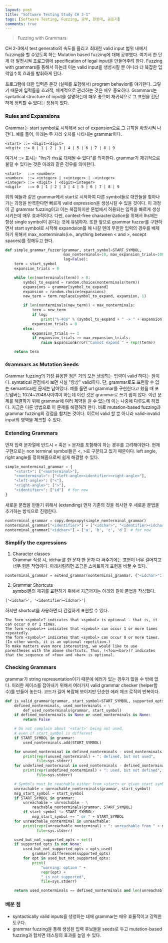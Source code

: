 ```yaml
---
layout: post
title: "Software Testing Study CH 3-1"
tags: [Software Testing, Fuzzing, 공부, 한동대, 공프기]
comments: true
---
```


> Fuzzing with Grammars  

CH 2-3에서 test generatio의 속도를 올리고 최대한 valid input 범위 내에서 fuzzing을 할 수있도록 하는 Mutation based fuzzing에 대해 공부했다. 여기서 한 단계 더 발전시켜 프로그램에 specification of legal input을 만들어주려 한다. Fuzzing with grammars를 통해서 하는데 이는 valid input을 생성시킬 뿐 아니라 더 복잡한 입력일수록 효과를 발휘하게 된다.  

프로그램에 대한 입력은 온갖 (실패를 포함해서) program behavior를 야기한다. 그렇기 때문에 입력들을 효과적, 체계적으로 관리하는 것은 매우 중요하다. Grammars는 syntatical structure of input을 설명하는데 매우 좋으며 재귀적으로 그 표현을 간단하게 정리할 수 있다는 장점이 있다.  

### Rules and Expansions  
Grammar는 start symbol로 시작해서 set of expansion으로 그 규칙을 확장시켜 나간다. 예를 들어, 아래는 두 자리 숫자를 나타내는 grammar이다.
~~~
<start> ::= <digit><digit>
<digit> ::= 0 | 1 | 2 | 3 | 4 | 5 | 6 | 7 | 8 | 9
~~~

여기서 ::= 표시는 "lhs가 rhs로 대체될 수 있다"를 의미한다. grammar가 재귀적으로 불릴 수 있다는 것은 아래와 같은 경우를 의미한다.  
~~~
<start>   ::= <number>
<number>  ::= <integer> | +<integer> | -<integer>
<integer> ::= <digit> | <digit><integer>
<digit>   ::= 0 | 1 | 2 | 3 | 4 | 5 | 6 | 7 | 8 | 9
~~~

위의 예들과 같은 grammar에서 start로 시작하여 다른 symbol들로 대안들을 찾아나가는 과정을 반복한다면 빠르게 valid expression을 생성시킬 수 있을 것이다. 이 과정이 곧 grammar fuzzing이고 이는 복잡하지만 문법에서 허용되는 입력을 빠르게 생성시키는데 매우 효과적이다. 다만, context-free characterization을 위해서 lhs에는 항상 single symbol이 온다는 것에 유념하자. 또한 앞으로 grammar fuzzer를 구현하면서 start symbol로 시작해 expandsion읋 해 나갈 텐데 무한한 입력의 경우를 배제하기 위해서 max_nonterminals(i.e., anything between < and >, except spaces)를 정해두고 한다.  
~~~python
def simple_grammar_fuzzer(grammar, start_symbol=START_SYMBOL,
                          max_nonterminals=10, max_expansion_trials=100,
                          log=False):
    term = start_symbol
    expansion_trials = 0

    while len(nonterminals(term)) > 0:
        symbol_to_expand = random.choice(nonterminals(term))
        expansions = grammar[symbol_to_expand]
        expansion = random.choice(expansions)
        new_term = term.replace(symbol_to_expand, expansion, 1)

        if len(nonterminals(new_term)) < max_nonterminals:
            term = new_term
            if log:
                print("%-40s" % (symbol_to_expand + " -> " + expansion), term)
            expansion_trials = 0
        else:
            expansion_trials += 1
            if expansion_trials >= max_expansion_trials:
                raise ExpansionError("Cannot expand " + repr(term))

    return term
~~~ 

### Grammars as Mutation Seeds  
Grammar fuzzing의 가장 유용한 점은 거의 모든 생성되는 입력이 valid 하다는 점이다. syntatical 관점에서 보면 사실 "항상" valid하다. 단, grammar로도 표현할 수 없는 semantical한 문제는 남아있다. 예를 들면 url grammar를 구현한다고 했을 때 포트넘버는 1024~2048사이여야 하는데 이런 것은 grammar로 쓰기 쉽지 않다. 이런 문제를 해결하기 위해 grammar에 여러 제약을 걸 수 있는데 이는 나중에 다루도록 하겠다. 지금은 다른 방법으로 이 문제를 해결하려 한다. 바로 mutation-based fuzzing과 grammar fuzzing의 강점을 합치는 것이다. 이로써 valid 할 뿐 아니라 valid-invalid input의 영역을 체크할 수 있다.  

### Extending Grammars  
먼저 입력 문자열에 반드시 < 혹은 > 문자를 포함해야 하는 경우를 고려해야한다. 현재 구현으로는 non terminal symbol들은 <, >로 구분되고 있기 때문이다. left angle, right angle를 정의해줌으로써 쉽게 해결할 수 있다.  
~~~python
simple_nonterminal_grammar = {
    "<start>": ["<nonterminal>"],
    "<nonterminal>": ["<left-angle><identifier><right-angle>"],
    "<left-angle>": ["<"],
    "<right-angle>": [">"],
    "<identifier>": ["id"]  # for now
}
~~~

새로운 문법을 만들기 위해서 (extending) 먼저 기존의 것을 복사한 후 새로운 문법을 추가하는 방식으로 진행한다.  
~~~python
nonterminal_grammar = copy.deepcopy(simple_nonterminal_grammar)
nonterminal_grammar["<identifier>"] = ["<idchar>", "<identifier><idchar>"]
nonterminal_grammar["<idchar>"] = ['a', 'b', 'c', 'd']  # for now
~~~

### Simplify the expressions  
1. Character classes  
Grammar 작성 시, idchar를 한 문자 한 문자 다 써주기에는 표현이 너무 길어지고 너무 힘든 작업이다. 아래처럼하면 조금은 스마트하게 표현을 바꿀 수 있다.  
~~~python
nonterminal_grammar = extend_grammar(nonterminal_grammar, {"<idchar>": srange(string.ascii_letters) + srange(string.digits) + srange("-_") })
~~~

2. Grammar Shortcuts  
symbol들의 재귀를 표현하기 위해서 지금까지는 아래와 같이 문법을 작성했다.  
~~~
['<idchar>', '<identifier><idchar>']
~~~
하지만 shortcut을 사용하면 더 간결하게 표현할 수 있다.  
~~~
The form <symbol>? indicates that <symbol> is optional – that is, it can occur 0 or 1 times.
The form <symbol>+ indicates that <symbol> can occur 1 or more times repeatedly.
The form <symbol>* indicates that <symbol> can occur 0 or more times. (In other words, it is an optional repetition.)
To make matters even more interesting, we would like to use parentheses with the above shortcuts. Thus, (<foo><bar>)? indicates that the sequence of <foo> and <bar> is optional.
~~~

### Checking Grammars  
grammar가 string representation이기 때문에 에러가 있는 경우가 많을 수 밖에 없다. 이러한 케이스를 잡아내기 위해서 여러가지 valid grammar checker (helper함수)를 만들어 놓는다. 코드가 길어 복잡해 보이지만 단순한 에러 체크 로직의 반복이다.  
~~~python
def is_valid_grammar(grammar, start_symbol=START_SYMBOL, supported_opts=None):
    defined_nonterminals, used_nonterminals = \
        def_used_nonterminals(grammar, start_symbol)
    if defined_nonterminals is None or used_nonterminals is None:
        return False

    # Do not complain about '<start>' being not used,
    # even if start_symbol is different
    if START_SYMBOL in grammar:
        used_nonterminals.add(START_SYMBOL)

    for unused_nonterminal in defined_nonterminals - used_nonterminals:
        print(repr(unused_nonterminal) + ": defined, but not used",
              file=sys.stderr)
    for undefined_nonterminal in used_nonterminals - defined_nonterminals:
        print(repr(undefined_nonterminal) + ": used, but not defined",
              file=sys.stderr)

    # Symbols must be reachable either from <start> or given start symbol
    unreachable = unreachable_nonterminals(grammar, start_symbol)
    msg_start_symbol = start_symbol
    if START_SYMBOL in grammar:
        unreachable = unreachable - \
            reachable_nonterminals(grammar, START_SYMBOL)
        if start_symbol != START_SYMBOL:
            msg_start_symbol += " or " + START_SYMBOL
    for unreachable_nonterminal in unreachable:
        print(repr(unreachable_nonterminal) + ": unreachable from " + msg_start_symbol,
              file=sys.stderr)

    used_but_not_supported_opts = set()
    if supported_opts is not None:
        used_but_not_supported_opts = opts_used(
            grammar).difference(supported_opts)
        for opt in used_but_not_supported_opts:
            print(
                "warning: option " +
                repr(opt) +
                " is not supported",
                file=sys.stderr)

    return used_nonterminals == defined_nonterminals and len(unreachable) == 0
~~~

### 배운 점  
- syntactically valid inputs을 생성하는 데에 grammar는 매우 효율적이고 강력한 도구다.  
- grammar fuzzing을 통해 생성된 입력 후보들을 seeds로 두고 mutation-based fuzzing과 합치면 테스팅의 효과를 높일 수 있다.  